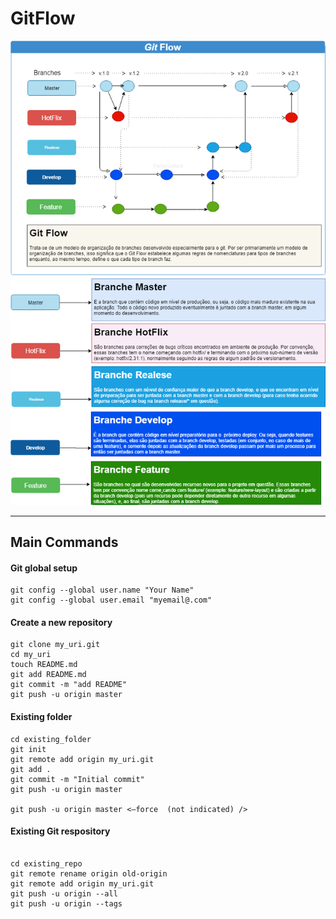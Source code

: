 # GitFlow

![alt text](https://github.com/JfEstrela/GitFlow/blob/master/gitFlow.png)


---

## Main Commands


#### Git global setup

```
git config --global user.name "Your Name"
git config --global user.email "myemail@.com"

```

#### Create a new repository

```
git clone my_uri.git
cd my_uri
touch README.md
git add README.md
git commit -m "add README"
git push -u origin master

```


#### Existing folder

```
cd existing_folder
git init
git remote add origin my_uri.git
git add .
git commit -m "Initial commit"
git push -u origin master

git push -u origin master <—force  (not indicated) />

```


#### Existing Git respository

```

cd existing_repo
git remote rename origin old-origin
git remote add origin my_uri.git
git push -u origin --all
git push -u origin --tags

```
